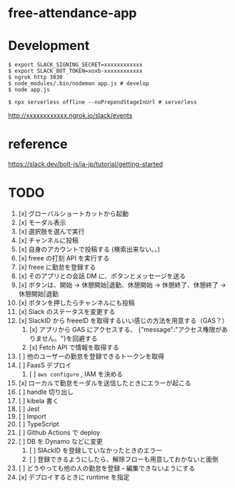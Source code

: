 # free-attendance-app

# Development

```
$ export SLACK_SIGNING_SECRET=xxxxxxxxxxxx
$ export SLACK_BOT_TOKEN=xoxb-xxxxxxxxxxxx
$ ngrok http 3030
$ node_modules/.bin/nodemon app.js # develop
$ node app.js

$ npx serverless offline --noPrependStageInUrl # serverless
```

http://xxxxxxxxxxxx.ngrok.io/slack/events

# reference

https://slack.dev/bolt-js/ja-jp/tutorial/getting-started

# TODO

1. [x] グローバルショートカットから起動
2. [x] モーダル表示
3. [x] 選択肢を選んで実行
4. [x] チャンネルに投稿
5. [x] 自身のアカウントで投稿する (検索出来ない。。)
6. [x] freee の打刻 API を実行する
7. [x] freee に勤怠を登録する
8. [x] そのアプリとの会話 DM に、ボタンとメッセージを送る
9. [x] ボタンは、開始 → 休憩開始|退勤、休憩開始 → 休憩終了、休憩終了 → 休憩開始|退勤
10. [x] ボタンを押したらチャンネルにも投稿
11. [x] Slack のステータスを変更する
12. [x] SlackID から freeeID を取得するいい感じの方法を用意する（GAS？）
    1. [x] アプリから GAS にアクセスする、 {"message":"アクセス権限がありません。"}を回避する
    2. [x] Fetch API で情報を取得する
13. [ ] 他のユーザーの勤怠を登録できるトークンを取得
14. [ ] FaasS デプロイ
    1. [ ] `aws configure` , IAM を決める
15. [x] ローカルで勤怠モーダルを送信したときにエラーが起こる
16. [ ] handle 切り出し
17. [ ] kibela 書く
18. [ ] Jest
19. [ ] Import
20. [ ] TypeScript
21. [ ] Github Actions で deploy
22. [ ] DB を Dynamo などに変更
    1. [ ] SlAckID を登録していなかったときのエラー
    2. [ ] 登録できるようにしたら、解除フローも用意しておかないと面倒
23. [ ] どうやっても他の人の勤怠を登録・編集できないようにする
24. [x] デプロイするときに runtime を指定
